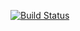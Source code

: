 [![Build Status](https://travis-ci.org/zhouyu11/reactNativeDemo?branch=master)](https://travis-ci.org/zhouyu11/reactNativeDemo)